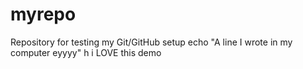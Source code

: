 # myrepo
Repository for testing my Git/GitHub setup
echo "A line I wrote in my computer eyyyy"
h
i LOVE this demo
